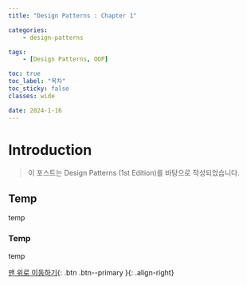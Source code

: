 ```yaml
---
title: "Design Patterns : Chapter 1"

categories:
    - design-patterns

tags:
    - [Design Patterns, OOP]

toc: true
toc_label: "목차"
toc_sticky: false
classes: wide

date: 2024-1-16
---
```


# Introduction

> 이 포스트는 Design Patterns (1st Edition)를 바탕으로 작성되었습니다.

## Temp
temp

### Temp
temp


[맨 위로 이동하기](#){: .btn .btn--primary }{: .align-right}